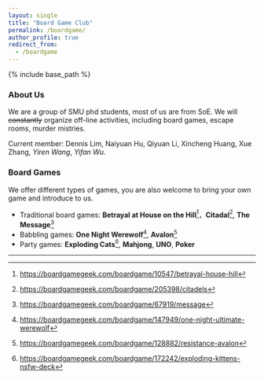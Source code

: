 ```yaml
---
layout: single
title: "Board Game Club"
permalink: /boardgame/
author_profile: true
redirect_from:
  - /boardgame
---
```


{% include base_path %}

### About Us

We are a group of SMU phd students, most of us are from SoE. We will ~~constantly~~ organize off-line 
activities, including board games, escape rooms, murder mistries.   

Current member: Dennis Lim, Naiyuan Hu, Qiyuan Li, Xincheng Huang, Xue Zhang, *Yiren Wang*, *Yifan Wu*.

### Board Games

We offer different types of games, you are also welcome to bring your own game and introduce to us. 

* Traditional board games: **Betrayal at House on the Hill**[^1]，**Citadal**[^2], **The Message**[^3] 
* Babbling games: **One Night Werewolf**[^4], **Avalon**[^5]
* Party games: **Exploding Cats**[^6], **Mahjong**, **UNO**, **Poker**

-----------
[^1]: <https://boardgamegeek.com/boardgame/10547/betrayal-house-hill>  
[^2]: <https://boardgamegeek.com/boardgame/205398/citadels>  
[^3]: <https://boardgamegeek.com/boardgame/67919/message>  
[^4]: <https://boardgamegeek.com/boardgame/147949/one-night-ultimate-werewolf>  
[^5]: <https://boardgamegeek.com/boardgame/128882/resistance-avalon>  
[^6]: <https://boardgamegeek.com/boardgame/172242/exploding-kittens-nsfw-deck>  

